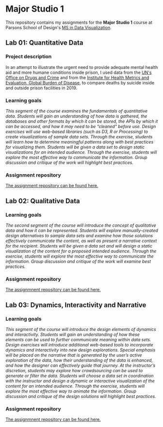 
# Major Studio 1

This repository contains my assignments for the <b>Major Studio 1</b> course at Parsons School of Design's <a href="https://www.newschool.edu/parsons/ms-data-visualization/">MS in Data Visualization</a>.

## Lab 01: Quantitative Data

### Project description
In an attempt to illustrate the urgent need to provide adequate mental health aid and more humane conditions inside prison, I used data from the <a href="https://dataunodc.un.org/dp-prisons-persons-held">UN's Office on Drugs and Crime</a> and from the <a href="https://ourworldindata.org/suicide#800-000-people-die-from-suicide-every-year">Institute for Health Metrics and Evaluation, Global Burden of Disease</a>, to compare deaths by suicide inside and outside prison facilities in 2019.

### Learning goals
<i>This segment of the course examines the fundamentals of quantitative data. Students will gain an
understanding of how data is gathered, the databases and other formats by which it can be stored,
the APIs by which it can be accessed, and how it may need to be “cleaned” before use. Design
exercises will use web-based libraries (such as D3, R or Processing) to create visualizations of sample
data sets. Through the exercise, students will learn how to determine meaningful patterns along with
best practices for visualizing them. Students will be given a data set to design static visualizations for
an intended audience. Through the exercise, students will explore the most effective way to
communicate the information. Group discussion and critique of the work will highlight best practices. </i>

### Assignment repository
<a href="https://github.com/ibonnet/majorstudio1/tree/main/Lab01">The assignment repository can be found here.</a>

## Lab 02: Qualitative Data
### Learning goals
<i> The second segment of the course will introduce the concept of qualitative data and how it can be
represented. Students will explore manually-created design alternatives to sample data sets and
examine how those solutions effectively communicate the content, as well as present a narrative
context for the recipient. Students will be given a data set and will design a static visualization of the
content for a proposed intended audience. Through the exercise, students will explore the most
effective way to communicate the information. Group discussion and critique of the work will
examine best practices.</i>

### Assignment repository
<a href="https://github.com/ibonnet/majorstudio1/tree/main/Lab02">The assignmnent repository can be found here.</a>

## Lab 03: Dynamics, Interactivity and Narrative
### Learning goals
<i> This segment of the course will introduce the design elements of dynamics and interactivity.
Students will gain an understanding of how these elements can be used to further communicate
meaning within data sets. Design exercises will introduce additional web-based tools to incorporate
dynamics and interactivity into new design explorations. Special emphasis will be placed on the
narrative that is generated by the user’s active exploration of the data, how their understanding of
the data is enhanced, and how the designer can effectively guide that journey. At the instructor’s
discretion, students may explore how crowdsourcing can be used to generate or filter the data.
Students will choose a data set in coordination with the instructor and design a dynamic or
interactive visualization of the content for an intended audience. Through the exercise, students will
explore the most effective way to animate the information. Group discussion and critique of the
design solutions will highlight best practices.</i>

### Assignment repository
<a href="https://github.com/ibonnet/majorstudio1/tree/main/Lab03">The assignmnent repository can be found here.</a>
